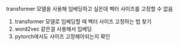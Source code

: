transformer 모델을 사용해 임베딩하고 싶은데 벡터 사이즈를 고정할 수 없음<br>
1. transformer 모델로 임베딩할 때 벡터 사이즈 고정하는 법 찾기<br>
2. word2vec 같은걸 사용해서 임베딩<br>
3. pytorch에서도 사이즈 고정해야되는지 확인

